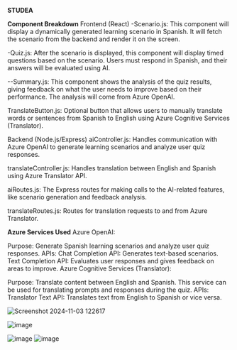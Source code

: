 **STUDEA**

**Component Breakdown**
Frontend (React)
-Scenario.js: This component will display a dynamically generated learning scenario in Spanish. It will fetch the scenario from the backend and render it on the screen.

-Quiz.js: After the scenario is displayed, this component will display timed questions based on the scenario. Users must respond in Spanish, and their answers will be evaluated using AI.

--Summary.js: This component shows the analysis of the quiz results, giving feedback on what the user needs to improve based on their performance. The analysis will come from Azure OpenAI.

TranslateButton.js: Optional button that allows users to manually translate words or sentences from Spanish to English using Azure Cognitive Services (Translator).

Backend (Node.js/Express)
aiController.js: Handles communication with Azure OpenAI to generate learning scenarios and analyze user quiz responses.

translateController.js: Handles translation between English and Spanish using Azure Translator API.

aiRoutes.js: The Express routes for making calls to the AI-related features, like scenario generation and feedback analysis.

translateRoutes.js: Routes for translation requests to and from Azure Translator.

**Azure Services Used**
Azure OpenAI:

Purpose: Generate Spanish learning scenarios and analyze user quiz responses.
APIs:
Chat Completion API: Generates text-based scenarios.
Text Completion API: Evaluates user responses and gives feedback on areas to improve.
Azure Cognitive Services (Translator):

Purpose: Translate content between English and Spanish. This service can be used for translating prompts and responses during the quiz.
APIs:
Translator Text API: Translates text from English to Spanish or vice versa.

![Screenshot 2024-11-03 122617](https://github.com/user-attachments/assets/a24ffdde-d52f-4f14-9f84-c9922c6cf417)

![image](https://github.com/user-attachments/assets/dc0a84f3-0f7a-4db1-bcf1-820d220a40e8)

![image](https://github.com/user-attachments/assets/2b3b224f-7f4b-4288-95b1-9163f134ef0b)
![image](https://github.com/user-attachments/assets/a75c3edf-d472-4b6d-a413-031994804fd7)



